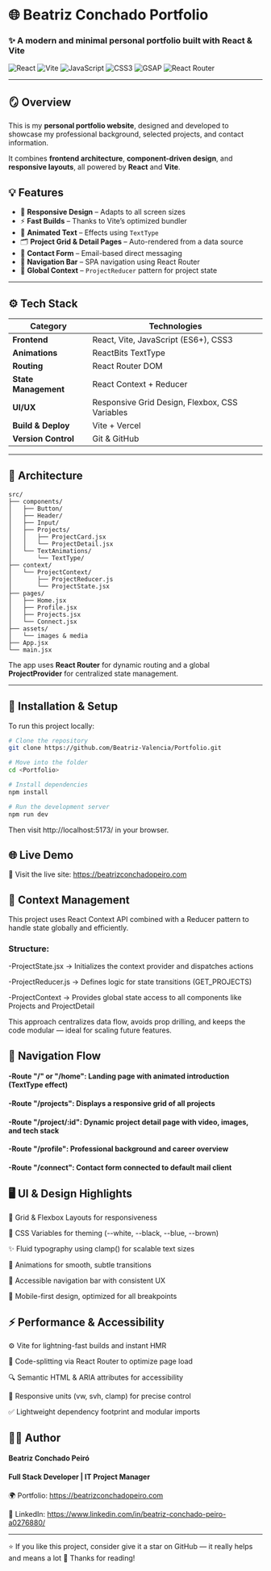 # 🌐 Beatriz Conchado Portfolio

### ✨ A modern and minimal personal portfolio built with React & Vite

![React](https://img.shields.io/badge/React-20232A?style=for-the-badge&logo=react&logoColor=61DAFB)
![Vite](https://img.shields.io/badge/Vite-646CFF?style=for-the-badge&logo=vite&logoColor=white)
![JavaScript](https://img.shields.io/badge/JavaScript-323330?style=for-the-badge&logo=javascript&logoColor=F7DF1E)
![CSS3](https://img.shields.io/badge/CSS3-1572B6?style=for-the-badge&logo=css3&logoColor=white)
![GSAP](https://img.shields.io/badge/GSAP-88CE02?style=for-the-badge&logo=greensock&logoColor=white)
![React Router](https://img.shields.io/badge/React_Router-CA4245?style=for-the-badge&logo=react-router&logoColor=white)

---

## 🪞 Overview

This is my **personal portfolio website**, designed and developed to showcase my professional background, selected projects, and contact information.

It combines **frontend architecture**, **component-driven design**, and **responsive layouts**, all powered by **React** and **Vite**.

## 💡 Features

- 🎨 **Responsive Design** – Adapts to all screen sizes  
- ⚡ **Fast Builds** – Thanks to Vite’s optimized bundler  
- 💬 **Animated Text** – Effects using `TextType`  
- 🗂️ **Project Grid & Detail Pages** – Auto-rendered from a data source  
- 📨 **Contact Form** – Email-based direct messaging  
- 🧭 **Navigation Bar** – SPA navigation using React Router  
- 🧩 **Global Context** – `ProjectReducer` pattern for project state  


---

## ⚙️ Tech Stack

| Category | Technologies |
|-----------|--------------|
| **Frontend** | React, Vite, JavaScript (ES6+), CSS3 |
| **Animations** | ReactBits TextType |
| **Routing** | React Router DOM |
| **State Management** | React Context + Reducer |
| **UI/UX** | Responsive Grid Design, Flexbox, CSS Variables |
| **Build & Deploy** | Vite + Vercel |
| **Version Control** | Git & GitHub |

---

## 🧠 Architecture

```text
src/
├── components/
│   ├── Button/
│   ├── Header/
│   ├── Input/
│   ├── Projects/
│   │   ├── ProjectCard.jsx
│   │   └── ProjectDetail.jsx
│   └── TextAnimations/
│       └── TextType/
├── context/
│   └── ProjectContext/
│       ├── ProjectReducer.js
│       └── ProjectState.jsx
├── pages/
│   ├── Home.jsx
│   ├── Profile.jsx
│   ├── Projects.jsx
│   └── Connect.jsx
├── assets/
│   └── images & media
├── App.jsx
└── main.jsx
```

The app uses **React Router** for dynamic routing and a global **ProjectProvider** for centralized state management.

---


## 🚀 Installation & Setup

To run this project locally:

```bash
# Clone the repository
git clone https://github.com/Beatriz-Valencia/Portfolio.git

# Move into the folder
cd <Portfolio>

# Install dependencies
npm install

# Run the development server
npm run dev
```
Then visit http://localhost:5173/
 in your browser. 


## 🌐 Live Demo

🔗 Visit the live site: https://beatrizconchadopeiro.com

## 🧩 Context Management

This project uses React Context API combined with a Reducer pattern to handle state globally and efficiently.

### Structure:

-ProjectState.jsx → Initializes the context provider and dispatches actions

-ProjectReducer.js → Defines logic for state transitions (GET_PROJECTS)

-ProjectContext → Provides global state access to all components like Projects and ProjectDetail

This approach centralizes data flow, avoids prop drilling, and keeps the code modular — ideal for scaling future features.


## 🧭 Navigation Flow
#### -Route "/" or "/home": Landing page with animated introduction (TextType effect)
#### -Route "/projects": Displays a responsive grid of all projects
#### -Route "/project/:id": Dynamic project detail page with video, images, and tech stack
#### -Route "/profile": Professional background and career overview
#### -Route "/connect": Contact form connected to default mail client


## 🖥️ UI & Design Highlights

🧱 Grid & Flexbox Layouts for responsiveness

🎨 CSS Variables for theming (--white, --black, --blue, --brown)

✨ Fluid typography using clamp() for scalable text sizes

💫 Animations for smooth, subtle transitions

🧭 Accessible navigation bar with consistent UX

📱 Mobile-first design, optimized for all breakpoints


## ⚡ Performance & Accessibility

⚙️ Vite for lightning-fast builds and instant HMR

🧩 Code-splitting via React Router to optimize page load

🔍 Semantic HTML & ARIA attributes for accessibility

📏 Responsive units (vw, svh, clamp) for precise control

✅ Lightweight dependency footprint and modular imports

## 🧑‍💻 Author

#### Beatriz Conchado Peiró
#### Full Stack Developer | IT Project Manager

🌍 Portfolio: https://beatrizconchadopeiro.com

💼 LinkedIn: https://www.linkedin.com/in/beatriz-conchado-peiro-a0276880/

---
⭐️ If you like this project, consider give it a star on GitHub — it really helps and means a lot 🌟 Thanks for reading!